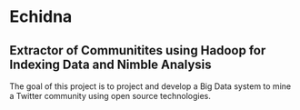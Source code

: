 # Echidna #
## Extractor of Communitites using Hadoop for Indexing Data and Nimble Analysis ##
The goal of this project is to project and develop a Big Data system to mine a Twitter community using open source technologies.
